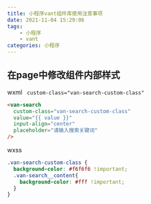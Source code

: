 ```yaml
---
title: 小程序vant组件库使用注意事项
date: 2021-11-04 15:29:06
tags:
	- 小程序
	- vant
categories: 小程序
---
```




## 在page中修改组件内部样式

 wxml  ` custom-class="van-search-custom-class"`

```html
<van-search
  custom-class="van-search-custom-class"
  value="{{ value }}"
  input-align="center"
  placeholder="请输入搜索关键词"
/>
```

wxss

```css
.van-search-custom-class {
  background-color: #f6f6f6 !important;
  .van-search__content{
    background-color: #fff !important;
  }
}
```

